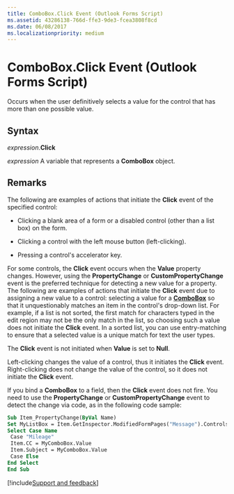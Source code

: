 ```yaml
---
title: ComboBox.Click Event (Outlook Forms Script)
ms.assetid: 43286138-766d-ffe3-9de3-fcea3808f8cd
ms.date: 06/08/2017
ms.localizationpriority: medium
---
```



# ComboBox.Click Event (Outlook Forms Script)

Occurs when the user definitively selects a value for the control that has more than one possible value.


## Syntax

_expression_.**Click**

_expression_ A variable that represents a **ComboBox** object.


## Remarks

The following are examples of actions that initiate the **Click** event of the specified control:


- Clicking a blank area of a form or a disabled control (other than a list box) on the form.
    
- Clicking a control with the left mouse button (left-clicking).
    
- Pressing a control's accelerator key.
    


For some controls, the **Click** event occurs when the **Value** property changes. However, using the **PropertyChange** or **CustomPropertyChange** event is the preferred technique for detecting a new value for a property. The following are examples of actions that initiate the **Click** event due to assigning a new value to a control: selecting a value for a **[ComboBox](Outlook.combobox.md)** so that it unquestionably matches an item in the control's drop-down list. For example, if a list is not sorted, the first match for characters typed in the edit region may not be the only match in the list, so choosing such a value does not initiate the **Click** event. In a sorted list, you can use entry-matching to ensure that a selected value is a unique match for text the user types.

The **Click** event is not initiated when **Value** is set to **Null**.

Left-clicking changes the value of a control, thus it initiates the **Click** event. Right-clicking does not change the value of the control, so it does not initiate the **Click** event.

If you bind a **ComboBox** to a field, then the **Click** event does not fire. You need to use the **PropertyChange** or **CustomPropertyChange** event to detect the change via code, as in the following code sample:




```vb
Sub Item_PropertyChange(ByVal Name) 
Set MyListBox = Item.GetInspector.ModifiedFormPages("Message").Controls("ComboBox1") 
Select Case Name 
 Case "Mileage" 
 Item.CC = MyComboBox.Value 
 Item.Subject = MyComboBox.Value 
 Case Else 
End Select 
End Sub
```

[!include[Support and feedback](~/includes/feedback-boilerplate.md)]